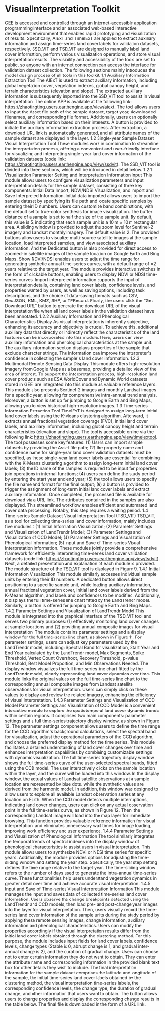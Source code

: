 # VisualInterpretation Toolkit
GEE is accessed and controlled through an Internet-accessible application programming interface and an associated web-based interactive development environment that enables rapid prototyping and visualization of results. Specifically, AIExT and TimeIExT are applied to extract auxiliary information and assign time-series land cover labels for validation datasets, respectively. SSD_VIT and TSD_VIT are designed to manually label land cover information, perform various visualization operations, and store visual interpretation results. The visibility and accessibility of the tools are set to public, so anyone with an internet connection can access the interface for validation dataset collection. The following sections mainly introduces the model design process of all tools in this toolkit.
1.1 Auxiliary Information Extraction Tool
The AIExT is used to extract auxiliary information, including global vegetation cover, vegetation indexes, global canopy height, and terrain characteristics (elevation and slope). The extracted auxiliary information is subsequently imported into the SSD_VIT tool to assist in visual interpretation. The online APP is available at the following link: https://zhaotingting.users.earthengine.app/view/aiext. The tool allows users to input the Asset file path of the sample dataset, target year, downloaded filenames, and corresponding file format. Additionally, users can optionally select auxiliary information based on their interests. A button is provided to initiate the auxiliary information extraction process. After extraction, a download URL link is automatically generated, and all attribute names of the sample dataset are displayed in the layer.
1.2 Single-year Sample Dataset Visual Interpretation Tool
These modules work in combination to streamline the interpretation process, offering a convenient and user-friendly interface for visualizing and interpreting single-year land cover information of the validation datasets (code link: https://zhaotingting.users.earthengine.app/view/ssdvit). The SSD_VIT tool is divided into three sections, which will be introduced in detail below.
1.2.1 Visualization Parameter Setting and Interpretation Information Input
This module allows users to configure visualization parameters and input interpretation details for the sample dataset, consisting of three key components: Initial Data Import, NDVI/NDSI Visualization, and Import and Save Interpreted Information. Initial data imported allows users to import the sample dataset by specifying its file path and locate specific samples by entering their ID numbers. Users can customize band combinations, with the default set to true-color synthesis for image visualization. The buffer distance of a sample is set to half the size of the sample unit. By default, this value is 5, indicating that each sample unit is a 10 m × 10 m rectangular area. A sliding window is provided to adjust the zoom level for Sentinel-2 imagery and Landsat monthly imagery. The default value is 2. The provided buttons allow users to visualize multi-source satellite images at the sample location, load interpreted samples, and view associated auxiliary information. And the Dedicated button is also provided for direct access to zoomed-in satellite images of the sample location on Google Earth and Bing Maps. Show NDVI/NDSI enables users to adjust the time range for generating synthetic annual time-series curves, with a default range of ±2 years relative to the target year. The module provides interactive switches in the form of clickable buttons, enabling users to display NDVI or NDSI time-series curves. Import interpreted information supports the input of interpretation details, containing land cover labels, confidence levels, and properties wanted by users, as well as saving options, including task descriptions, and the choice of data-saving formats such as CSV, GeoJSON, KML, KMZ, SHP, or TFRecord. Finally, the users click the “Get Download URL” button to generate the download URL of the visual interpretation file when all land cover labels in the validation dataset have been annotated.
1.2.2 Auxiliary Information and Phenological Characteristics Display
As visual interpretation is inherently subjective, enhancing its accuracy and objectivity is crucial. To achieve this, additional auxiliary data that directly or indirectly reflect the characteristics of the land features can be incorporated into this module. Here, users can view auxiliary information and phenological characteristics at the sample unit. The auxiliary information section displays properties of the sample that exclude character strings. The information can improve the interpreter's confidence in collecting the sample's land cover information.
1.2.3 Multimodal Remote Sensing Data Display
This module offers high-resolution imagery from Google Maps as a basemap, providing a detailed view of the area of interest. To support the interpretation process, high-resolution land cover products such as ESA WorldCover and Dynamic World datasets stored in GEE, are integrated into this module as valuable reference layers. This module also presents Sentinel-2 images and monthly Landsat images for a specific year, allowing for comprehensive intra-annual trend analysis. Moreover, a button is set up for jumping to Google Earth and Bing Maps, allowing you to view historical high-resolution images.
1.3 Time-series Information Extraction Tool
TimeIExT is designed to assign long-term initial land cover labels using the K-Means clustering algorithm. Afterward, it extracts annual fractional vegetation coverage (FVC), initial land cover labels, and auxiliary information, including global canopy height and terrain characteristics (elevation and slope). The tool is accessible online via the following link: https://zhaotingting.users.earthengine.app/view/timeiextool. The tool possesses some key features: (1) Users can import sample datasets by providing the Asset file path; (2) the property name and confidence name for single-year land cover validation datasets must be specified, as these single-year land cover labels are essential for combining with the K-Means clustering algorithm to assign long-term initial land cover labels; (3) the ID name of the samples is required to be input for properties join operations in internal functions; (4) users can define the study period by entering the start year and end year; (5) the tool allows users to specify the file name and format for the final output; (6) a button is provided to trigger the assignment of long-term initial land cover labels and extract auxiliary information. Once completed, the processed file is available for download via a URL link. The attributes contained in the samples are also displayed. This streamlined workflow enables efficient and automated land cover data processing. Notably, this step requires a waiting period.
1.4 Time-series Sample Dataset Visual Interpretation Tool (TSD_VIT)
TSD_VIT, as a tool for collecting time-series land cover information, mainly includes five modules：(1) Initial Information Visualization; (2) Parameter Settings and Visualization of LandTrendr Model; (3) Parameter Settings and Visualization of CCD Model; (4) Parameter Settings and Visualization of Phenological Information; (5) Input and Save of Time-series Visual Interpretation Information. These modules jointly provide a comprehensive framework for efficiently interpreting time-series land cover validation datasets (code link: https://zhaotingting.users.earthengine.app/view/tsdvit). Next, a detailed presentation and explanation of each module is provided. The module structure of the TSD_VIT tool is displayed in Figure 9.
1.4.1 Initial Information Visualization
This module similarly accesses individual sample units by entering their ID numbers. A dedicated button allows direct positioning to a specific sample unit, while loading auxiliary information, annual fractional vegetation cover, initial land cover labels derived from the K-Means algorithm, and labels and confidences to be modified. Additionally, it displays the full time-series line chart fitted by the LandTrendr model. Similarly, a button is offered for jumping to Google Earth and Bing Maps.
1.4.2 Parameter Settings and Visualization of LandTrendr Model
This module is integrated into the graphical interface of the TSD_VIT tool and serves two primary purposes: (1) effectively monitoring land cover changes at sample locations and (2) providing annual composite images for visual interpretation. The module contains parameter settings and a display window for the full time-series line chart, as shown in Figure 11. For parameter settings, users can adjust key parameters used by the LandTrendr model, including: Spectral Band for visualization, Start Year and End Year calculated by the LandTrendr model, Max Segments, Spike Threshold, Vertex Count Overshoot, Recovery Threshold, p-value Threshold, Best Model Proportion, and Min Observations Needed. The display window visualizes the full time-series line chart fitted by the LandTrendr model, clearly representing land cover dynamics over time. This module links the original values on the full time-series line chart to the corresponding annual composite images from Landsat satellite observations for visual interpretation. Users can simply click on these values to display and review the related imagery, enhancing the efficiency of visual interpretation.
1.4.3 Parameter Settings and Visualization of CCD Model
Parameter Settings and Visualization of CCD Model is a convenient interactive module to explore the spatiotemporal land cover dynamic trends within certain regions. It comprises two main components: parameter settings and a full time-series trajectory display window, as shown in Figure 12. The parameter settings component allows users to define the time range for the CCD algorithm's background calculations, select the spectral band for visualization, adjust the operational parameters of the CCD algorithm, and choose the preferred display method for the time series. This module facilitates a detailed understanding of land cover changes over time and enhances interpretation capabilities by combining customizable settings with dynamic visualization.
The full time-series trajectory display window shows the full time-series curve of the user-selected spectral bands, fitted using the CCD model. The user interactively clicks on the sample location within the layer, and the curve will be loaded into this window. In the display window, the actual values of Landsat satellite observations at a sample location are represented by blue dots, while the synthetic values are derived from the harmonic model. In addition, this window was designed to allow users to explore all available Landsat observation series at any location on Earth. When the CCD model detects multiple interruptions, indicating land cover changes, users can click on any actual observation point in the full time-series curve, as shown in Figure 12. Then, the corresponding Landsat image will load into the map layer for immediate browsing. This function provides valuable reference information for visual interpretation, and eliminates unnecessary wait times for image loading, improving work efficiency and user experience.
1.4.4 Parameter Settings and Visualization of Phenological Information
The tool similarly integrates the temporal trends of spectral indexes into the display window of phenological characteristics to assist users in visual interpretation. This module allows users to synthesize NDVI or NDSI time series for specific years. Additionally, the module provides options for adjusting the time-sliding window and setting the year step. Specifically, the year step setting defines the time range relative to the target year. The time-sliding window refers to the number of days used to generate the intra-annual time-series curve. These functionalities help users understand vegetation dynamics in greater detail over time and achieve accurate visual interpretation.
1.4.5 Input and Save of Time-series Visual Interpretation Information
This module manages the input and saves data of collected time-series land cover information. Users observe the change breakpoints detected using the LandTrendr and CCD models, then load pre- and post-change year images into the layer for visual interpretation. Then, users visually record the time-series land cover information of the sample units during the study period by applying these remote sensing images, change information, auxiliary information and phenological characteristics. Users can modify the properties accordingly if the visual interpretation results differ from the initial land cover labels obtained through the clustering method.
For this purpose, the module includes input fields for land cover labels, confidence levels, change types (Stable is 0, abrupt change is 1, and gradual inter-annual change is 2), and the duration of gradual change. Users can choose not to enter certain information they do not want to obtain. They can enter the attribute name and corresponding information in the provided blank text box for other details they wish to include. The final interpretation information for the sample dataset comprises the latitude and longitude of the sample, the initial time-series land cover labels obtained by the clustering method, the visual interpretation time-series labels, the corresponding confidence levels, the change type, the duration of gradual change, and other information that users want to obtain. The button allows users to change properties and display the corresponding change results in the table below. The final file is downloaded in the form of a URL link.

